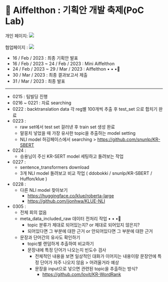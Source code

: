 # 🎇 Aiffelthon : 기획안 개발 축제(PoC Lab)
개인 페이지: <a href="https://www.notion.so/0611ec61a62e4513b987ffa89dec0a96?pvs=4" target="_blank"><img src="https://img.shields.io/badge/Notion-000000?style=flat-square&logo=Notion&logoColor=white"/></a>
<br></br> 협업페이지 : <a href="https://www.notion.so/macondo0101/Final-Project-6c0b745a8a5a4bb99d1073a1d0473675?pvs=4" target="_blank"><img src="https://img.shields.io/badge/Notion-000000?style=flat-square&logo=Notion&logoColor=white"/></a>
- 16 / Feb / 2023 : 최종 기획안 발표
- 16 / Feb / 2023 ~ 24 / Feb / 2023 : Mini Aiffelthon 
- 24 / Feb / 2023 ~ 29 / Mar / 2023 : Aiffelthon • • •🏃‍
- 30 / Mar / 2023 : 최종 결과보고서 제출
- 31 / Mar / 2023 : 최종 발표

---
- 0215 : 팀빌딩 진행 
- 0216 ~ 0221 : 자료 searching 
- 0222 : backtranslation data 각 reg별 100개씩 추출 후 test_set 으로 합치기 완료
- 0223 :
  - raw set에서 test set 걸러낸 후 train set 생성 완료 
  - 말뭉치 넣었을 때 가장 유사한 topic을 추출하는 model setting 
  - NLI model 허깅페이스에서 searching > https://github.com/snunlp/KR-SBERT
- 0224 : 
  - 승용님이 주신 KR-SERT model 세팅하고 돌려보는 작업 
- 0227 :
  - sentence_transformers download 
  - 3개 NLI model 돌려보고 비교 작업 ( ddobokki / snunlp/KR-SBERT / Huffon/klue ) 
 - 0228 :
   - 다른 NLI model 찾아보기  
      - https://huggingface.co/klue/roberta-large
      - https://github.com/jjonhwa/KLUE-NLI
- 0305 :
  - 전체 회의 없음 
  - meta_data_included_raw 데이터 전처리 작업 • • •🏃‍
    - topic 분류가 제대로 되어있는지? or 제대로 되어있지 않은지?
    - 되어있다면 그 부분에 대한 근거 or 안되어있다면 그 부분에 대한 근거
  - 문장과 단어간의 유사도 확인하기 
    - topic별 랜덤하게 추출하여 비교하기 
    - 문장내에 특정 단어가 나오는지 빈도수 검사 
      - 전체적인 내용을 보면 일상적인 대화가 이어지는 내용이랑 문장안에 특정 단어가 자주 나오지 않음 > 어려울거라 예상 
      - 문장을 input으로 넣으면 관련된 topic을 추출하는 방식? 
        - https://github.com/lovit/KR-WordRank
